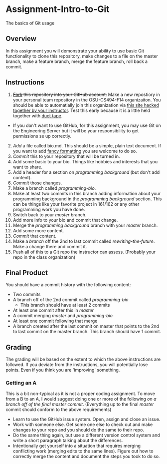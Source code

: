 Assignment-Intro-to-Git
=======================

The basics of Git usage

## Overview

In this assignment you will demonstrate your ability to use basic Git functionality to clone this repository, make changes to a file on the master branch, make a feature branch, merge the feature branch, roll back a commit.

## Instructions

1. ~~[Fork](https://help.github.com/articles/fork-a-repo) this repository into your GitHub account.~~ Make a new repostiory in your personal team repository in the OSU-CS494-F14 organizaiton. You should be able to automatially join this organization via [this site hacked together by your instructor](http://idyllic-aspect-573.appspot.com/). Test this early because it is a little held together with [duct tape](http://i.imgur.com/QnZ3XBa.jpg).
  - If you don't want to use GitHub, for this assignment, you may use Git on the Engineering Server but it will be your responsibility to get permissions se up correctly.
2. _Add_ a file called bio.md. This should be a simple, plain text document. If you want to add [fancy formatting](https://help.github.com/articles/markdown-basics) you are welcome to do so.
3. _Commit_ this to your repository that will be turned in.
4. Add some basic  to your bio. Things like hobbies and interests that you want to share.
5. Add a header for a section on _programming background_ (but don't add content).
5. _Commit_ those changes.
6. Make a branch called _programming-bio_.
7. Make at least two commits in this branch adding information about your programming background in the _programming background_ section. This can be things like your favorite project in 161/162 or any other programming work you have done.
8. Switch back to your _master_ branch. 
9. Add more info to your bio and commit that change.
10. Merge the _programming background_ branch with your _master_ branch.
11. Add some more content.
12. _Commit_ that content.
13. Make a _branch_ off the 2nd to last commit called _rewriting-the-future_. Make a change there and commit it.
14. Push all of this to a Git repo the instructor can assess. (Probably your repo in the class organization)

## Final Product

You should have a commit history with the following content:

- Two commits
- A branch off of the 2nd commit called _programming-bio_
  - This branch should have at least 2 commits
- At least one commit after this in _master_
- A commit merging _master_ and _programming-bio_
- At least one commit following that merge
- A branch created after the last commit on master that points to the 2nd to last commit on the master branch. This branch should have 1 commit.

## Grading

The grading will be based on the extent to which the above instructions are followed. If you deviate from the instructions, you will potentially lose points. Even if you think you are 'improving' something.

### Getting an A

This is a bit non-typical as it is not a proper coding assignment. To move from a B to an A, I would suggest doing one or more of the following _on a branch off of the final master commit_. (Everything up to the final _master_ commit should conform to the above requirements)
- Learn to use the GitHub issue system. Open, assign and close an issue.
- Work with someone else. Get some one else to check out and make changes to your repo and you should do the same to their repo.
- Do the same thing again, but use a different version control system and write a short paragraph talking about the differences.
- Intentionally get yourself into a situation that requires merging conflicting work (merging edits to the same lines). Figure out how to correctly merge the content and document the steps you took to do so.
